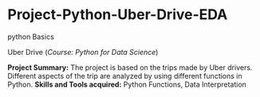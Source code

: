 # Project-Python-Uber-Drive-EDA
python Basics

Uber Drive (*Course: Python for Data Science*)

**Project Summary:** The project is based on the trips made by Uber drivers. Different aspects of the trip are
analyzed by using different functions in Python.
**Skills and Tools acquired:** Python Functions, Data Interpretation
